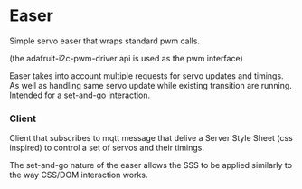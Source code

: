 # Easer
Simple servo easer that wraps standard pwm calls.

(the adafruit-i2c-pwm-driver api is used as the pwm interface)

Easer takes into account multiple requests for servo updates and timings. As well as handling same servo update while existing transition are running.  Intended for a set-and-go interaction.

### Client

Client that subscribes to mqtt message that delive a Server Style Sheet (css inspired) to control a set of servos and their timings.

The set-and-go nature of the easer allows the SSS to be applied similarly to the way CSS/DOM interaction works. 

